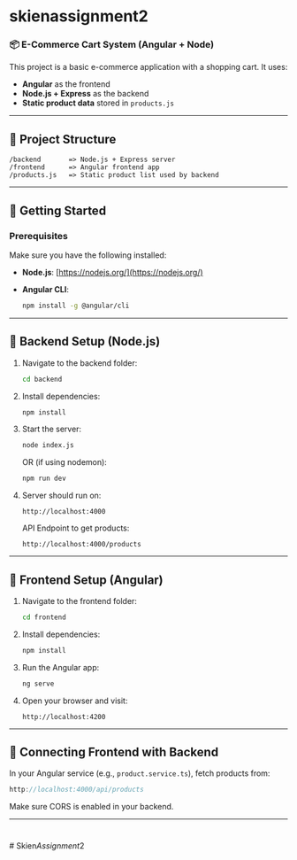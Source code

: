 # skienassignment2


### 📦 E-Commerce Cart System (Angular + Node)

This project is a basic e-commerce application with a shopping cart. It uses:

* **Angular** as the frontend
* **Node.js + Express** as the backend
* **Static product data** stored in `products.js`

---

## 📁 Project Structure

```
/backend       => Node.js + Express server
/frontend      => Angular frontend app
/products.js   => Static product list used by backend
```

---

## 🚀 Getting Started

### Prerequisites

Make sure you have the following installed:

* **Node.js**: [https://nodejs.org/](https://nodejs.org/)
* **Angular CLI**:

  ```bash
  npm install -g @angular/cli
  ```

---

## 🔧 Backend Setup (Node.js)

1. Navigate to the backend folder:

   ```bash
   cd backend
   ```

2. Install dependencies:

   ```bash
   npm install
   ```

3. Start the server:

   ```bash
   node index.js
   ```

   OR (if using nodemon):

   ```bash
   npm run dev
   ```

4. Server should run on:

   ```
   http://localhost:4000
   ```

   API Endpoint to get products:

   ```
   http://localhost:4000/products
   ```

---

## 🎨 Frontend Setup (Angular)

1. Navigate to the frontend folder:

   ```bash
   cd frontend
   ```

2. Install dependencies:

   ```bash
   npm install
   ```

3. Run the Angular app:

   ```bash
   ng serve
   ```

4. Open your browser and visit:

   ```
   http://localhost:4200
   ```

---

## 🔄 Connecting Frontend with Backend

In your Angular service (e.g., `product.service.ts`), fetch products from:

```ts
http://localhost:4000/api/products
```

Make sure CORS is enabled in your backend.

---


#
#   S k i e n _ A s s i g n m e n t _ 2  
 